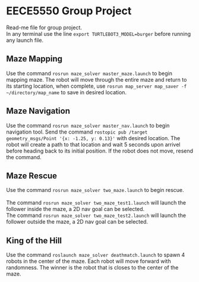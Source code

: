 # EECE5550 Group Project
Read-me file for group project.
<br/>
In any terminal use the line `export TURTLEBOT3_MODEL=burger` before running any launch file.
## Maze Mapping
Use the command `rosrun maze_solver master_maze.launch` to begin mapping maze.
The robot will move through the entire maze and return to its starting location, when complete, use `rosrun map_server map_saver -f ~/directory/map_name` to save in desired location.
  
## Maze Navigation
Use the command `rosrun maze_solver master_nav.launch` to begin navigation tool.
Send the command `rostopic pub /target geometry_msgs/Point '{x: -1.25, y: 0.13}'` with desired location. The robot will create a path to that location and wait 5 seconds upon arrivel before heading back to its initial position. If the robot does not move, resend the command.

## Maze Rescue
Use the command `rosrun maze_solver two_maze.launch` to begin rescue.
<br/>
<br/>
The command `rosrun maze_solver two_maze_test1.launch` will launch the follower inside the maze, a 2D nav goal can be selected.
<br/>
The command `rosrun maze_solver two_maze_test2.launch` will launch the follower outside the maze, a 2D nav goal can be selected.

## King of the Hill
Use the command `roslaunch maze_solver deathmatch.launch` to spawn 4 robots in the center of the maze. Each robot will move forward with randomness. The winner is the robot that is closes to the center of the maze.
